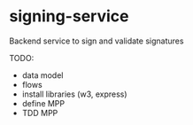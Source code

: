 # signing-service
Backend service to sign and validate signatures

TODO:
- data model
- flows
- install libraries (w3, express)
- define MPP
- TDD MPP
